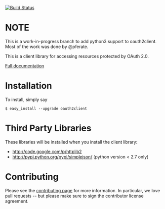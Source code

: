[![Build Status](https://travis-ci.org/google/oauth2client.svg?branch=master)](https://travis-ci.org/google/oauth2client)

NOTE
====

This is a work-in-progress branch to add python3 support to oauth2client. Most
of the work was done by @pferate.

This is a client library for accessing resources protected by OAuth 2.0.

[Full documentation](http://google.github.io/oauth2client/)

Installation
============

To install, simply say

    $ easy_install --upgrade oauth2client


Third Party Libraries
=====================

These libraries will be installed when you install the client library:

* http://code.google.com/p/httplib2
* http://pypi.python.org/pypi/simplejson/ (python version < 2.7 only)

Contributing
============

Please see the
[contributing page](http://google.github.io/oauth2client/contributing.html)
for more information. In particular, we love pull requests -- but please make
sure to sign the contributor license agreement.
